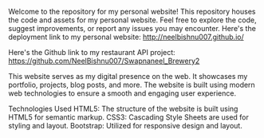 Welcome to the repository for my personal website! This repository houses the code and assets for my personal website. Feel free to explore the code, suggest improvements, or report any issues you may encounter.
Here's the deployment link to my personal website:
http://neelbishnu007.github.io/

Here's the Github link to my restaurant API project: https://github.com/NeelBishnu007/Swapnaneel_Brewery2


This website serves as my digital presence on the web. It showcases my portfolio, projects, blog posts, and more. The website is built using modern web technologies to ensure a smooth and engaging user experience.

Technologies Used
HTML5: The structure of the website is built using HTML5 for semantic markup.
CSS3: Cascading Style Sheets are used for styling and layout.
Bootstrap: Utilized for responsive design and layout.


